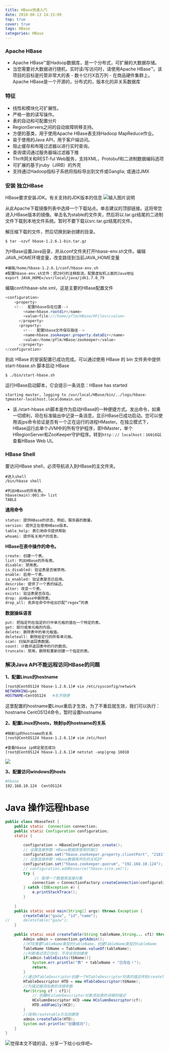 ```yaml
---
title: HBase快速入门
date: 2018-08-13 14:15:09
top: true
cover: true
tags: HBase
categories: HBase
---
```


### Apache HBase
- Apache HBase™是Hadoop数据库，是一个分布式，可扩展的大数据存储。
- 当您需要对大数据进行随机，实时读/写访问时，请使用Apache HBase™。该项目的目标是托管非常大的表 - 数十亿行X百万列 - 在商品硬件集群上。Apache HBase是一个开源的，分布式的，版本化的非关系数据库

### 特征
- 线性和模块化可扩展性。
- 严格一致的读写操作。
- 表的自动和可配置分片
- RegionServers之间的自动故障转移支持。
- 方便的基类，用于使用Apache HBase表支持Hadoop MapReduce作业。
- 易于使用的Java API，用于客户端访问。
- 阻止缓存和布隆过滤器以进行实时查询。
- 查询谓词通过服务器端过滤器下推
- Thrift网关和REST-ful Web服务，支持XML，Protobuf和二进制数据编码选项
- 可扩展的基于jruby（JIRB）的外壳
- 支持通过Hadoop指标子系统将指标导出到文件或Ganglia; 或通过JMX

### 安装  独立HBase
HBase要求安装JDK。有关支持的JDK版本的信息
![输入图片说明](https://images.gitee.com/uploads/images/2018/0809/161554_01933e92_1478371.png "屏幕截图.png")

从此Apache下载镜像列表中选择一个下载站点。单击建议的顶部链接。这将带您进入HBase版本的镜像。单击名为stable的文件夹，然后将以.tar.gz结尾的二进制文件下载到本地文件系统。暂时不要下载以src.tar.gz结尾的文件。


解压缩下载的文件，然后切换到新创建的目录。

```
$ tar -xzvf hbase-1.2.6.1-bin.tar.gz
```
为HBase设置Java目录，并从conf文件夹打开hbase-env.sh文件。编辑JAVA_HOME环境变量，改变路径到当前JAVA_HOME变量

```
#编辑/home/hbase-1.2.6.1/conf/hbase-env.sh
#配置hbase-env.sh文件：把29行的注释取消，配置虚拟机上面的Java地址
export JAVA_HOME=/usr/local/java/jdk1.7.0_79
```
编辑conf/hbase-site.xml，这是主要的HBase配置文件

``` java
<configuration>
	<property>
	<!--  配置hbase存在位置-->
	    <name>hbase.rootdir</name>
	    <value>file:///home/pflm/HBase/HFiles</value>
	  </property>
	  <property>
	  	<!--  配置hbase文件保存路径-->
	    <name>hbase.zookeeper.property.dataDir</name>
	    <value>/home/pflm/HBase/zookeeper</value>
	  </property>
</configuration>
```
到此 HBase 的安装配置已成功完成。可以通过使用 HBase 的 bin 文件夹中提供 start-hbase.sh 脚本启动 HBase

```
$ ./bin/start-hbase.sh
```
运行HBase启动脚本，它会提示一条消息：HBase has started

```
starting master, logging to /usr/local/HBase/bin/../logs/hbase-tpmaster-localhost.localdomain.out
```
- 该./start-hbase.sh脚本是作为启动HBase的一种便捷方式。发出命令，如果一切顺利，将在标准输出中记录一条消息，显示HBase已成功启动。您可以使用该jps命令验证是否有一个正在运行的进程HMaster。在独立模式下，HBase运行此单个JVM中的所有守护程序，即HMaster，单个HRegionServer和ZooKeeper守护程序。转到`http：// localhost：16010`以查看HBase Web UI。

### HBase Shell
要访问HBase shell，必须导航进入到HBase的主文件夹。

```
#进入shell
/bin/hbase shell

#列出HBase的所有表。
hbase(main):001:0> list
TABLE
```
 **通用命令** 

```
status: 提供HBase的状态，例如，服务器的数量。
version: 提供正在使用HBase版本。
table_help: 表引用命令提供帮助
whoami: 提供有关用户的信息。
```
 **HBase在表中操作的命令。** 
```bash
create: 创建一个表。
list: 列出HBase的所有表。
disable: 禁用表。
is_disabled: 验证表是否被禁用。
enable: 启用一个表。
is_enabled: 验证表是否已启用。
describe: 提供了一个表的描述。
alter: 改变一个表。
exists: 验证表是否存在。
drop: 从HBase中删除表。
drop_all: 丢弃在命令中给出匹配“regex”的表
```
 **数据操纵语言** 

```bash
put: 把指定列在指定的行中单元格的值在一个特定的表。
get: 取行或单元格的内容。
delete: 删除表中的单元格值。
deleteall: 删除给定行的所有单元格。
scan: 扫描并返回表数据。
count: 计数并返回表中的行的数目。
truncate: 禁用，删除和重新创建一个指定的表。
```

### 解决Java API不能远程访问HBase的问题
 **1、配置Linux的hostname** 

```bash
[root@CentOS124 hbase-1.2.6.1]# vie /etc/sysconfig/network
NETWORKING=yes
HOSTNAME=CentOS124   #名字随便
```
这里配置的hostname要Linux重启才生效，为了不重启就生效，我们可以执行：hostname CentOS124命令，暂时设置hostname

 **2、配置Linux的hosts，映射ip的hostname的关系** 

```
#映射ip的hostname的关系
[root@CentOS124 hbase-1.2.6.1]# vim /etc/host

#查看hbase ip绑定是否成功
[root@CentOS124 hbase-1.2.6.1]# netstat -anp|grep 16010
```
![](http://wx1.sinaimg.cn/large/006b7Nxngy1g1g2y9ladfj30jb01sdfs.jpg)

 **3、配置访问windows的hosts** 
```bash
#hbase
192.168.10.124  CentOS124
```


# Java 操作远程hbase
``` java
public class HbaseTest {
	public static  Connection connection;
	public static Configuration configuration; 
    static { 
 
        configuration = HBaseConfiguration.create(); 
        // 设置连接参数：HBase数据库使用的端口
        configuration.set("hbase.zookeeper.property.clientPort", "2181"); 
        // 设置连接参数：HBase数据库所在的主机IP
        configuration.set("hbase.zookeeper.quorum", "192.168.10.124"); 
        // configuration.addResource("hbase-site.xml");
        try {
        	 // 取得一个数据库连接对象
			connection = ConnectionFactory.createConnection(configuration);
		} catch (IOException e) {
			e.printStackTrace();
		}
        
    } 
    public static void main(String[] args) throws Exception {
    	createTable("gazw", "id","name");
//    	deleteTable("gazw");
	}
    
    public static void createTable(String tableName,String... cf1) throws IOException { 
    	Admin admin = connection.getAdmin();
        //HTD需要TableName类型的tableName，创建TableName类型的tableName
        TableName tbName = TableName.valueOf(tableName);
        //判断表述否已存在，不存在则创建表
        if(admin.tableExists(tbName)){
            System.err.println("表" + tableName + "已存在！");
            return;
        }
        //通过HTableDescriptor创建一个HTableDescriptor将表的描述传到createTable参数中
        HTableDescriptor HTD = new HTableDescriptor(tbName);
        //为描述器添加表的详细参数
        for(String cf : cf1){
            // 创建HColumnDescriptor对象添加表的详细的描述
            HColumnDescriptor HCD =new HColumnDescriptor(cf);
            HTD.addFamily(HCD);
        }
        //调用createtable方法创建表
        admin.createTable(HTD);
        System.out.println("创建成功");
    } 
}
```

![觉得本文不错的话，分享一下给小伙伴吧~](http://wx1.sinaimg.cn/large/006b7Nxngy1g1eu6ewhl9j30760763yz.jpg)